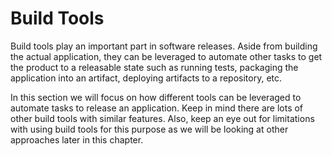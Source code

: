 # Build Tools

Build tools play an important part in software releases. Aside from building the actual application, they can be leveraged to automate other tasks to get the product to a releasable state such as running tests, packaging the application into an artifact, deploying artifacts to a repository, etc.

In this section we will focus on how different tools can be leveraged to automate tasks to release an application. Keep in mind there are lots of other build tools with similar features. Also, keep an eye out for limitations with using build tools for this purpose as we will be looking at other approaches later in this chapter.
